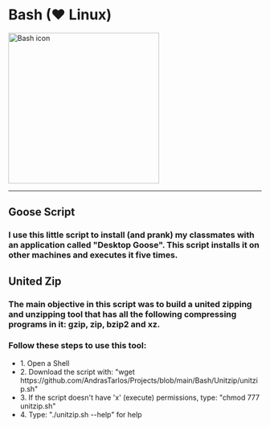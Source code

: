 <h1>Bash (❤ Linux)</h1>
<img src="https://upload.wikimedia.org/wikipedia/commons/thumb/8/82/Gnu-bash-logo.svg/1200px-Gnu-bash-logo.svg.png" alt="Bash icon" width="300" heigh="auto" />
<hr>
<h2>Goose Script</h2>
<h3>I use this little script to install (and prank) my classmates with an application called "Desktop Goose". This script installs it on other machines and executes it five times. </h3>
<h2>United Zip</h2>
<h3>The main objective in this script was to build a united zipping and unzipping tool that has all the following compressing programs in it: gzip, zip, bzip2 and xz.</h3>
<h3>Follow these steps to use this tool:</h3>
<ul>
  <li>1. Open a Shell</li>
  <li>2. Download the script with: "wget https://github.com/AndrasTarlos/Projects/blob/main/Bash/Unitzip/unitzip.sh"</li>
  <li>3. If the script doesn't have 'x' (execute) permissions, type: "chmod 777 unitzip.sh"</li>
  <li>4. Type: "./unitzip.sh --help" for help</li>
</ul>
